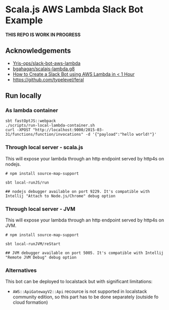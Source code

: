 # Scala.js AWS Lambda Slack Bot Example

**THIS REPO IS WORK IN PROGRESS**

## Acknowledgements

- [Yris-ops/slack-bot-aws-lambda](https://github.com/Yris-ops/slack-bot-aws-lambda)
- [bgahagan/scalajs-lambda.g8](https://github.com/bgahagan/scalajs-lambda.g8)
- [How to Create a Slack Bot using AWS Lambda in < 1 Hour](https://medium.com/glasswall-engineering/how-to-create-a-slack-bot-using-aws-lambda-in-1-hour-1dbc1b6f021c)
- https://github.com/typelevel/feral

## Run locally

### As lambda container

```
sbt fastOptJS::webpack
./scripts/run-local-lambda-container.sh
curl -XPOST "http://localhost:9000/2015-03-31/functions/function/invocations" -d '{"payload":"hello world!"}'
```

### Through local server - scala.js
This will expose your lambda through an http endpoint served by http4s on nodejs.

```
# npm install source-map-support

sbt local-runJS/run

## nodejs debugger available on port 9229. It's compatible with Intellij "Attach to Node.js/Chrome" debug option
```

### Through local server - JVM
This will expose your lambda through an http endpoint served by http4s on JVM.

```
# npm install source-map-support

sbt local-runJVM/reStart

## JVM debugger available on port 5005. It's compatible with Intellij "Remote JVM Debug" debug option
```

### Alternatives

This bot can be deployed to localstack but with significant limitations:

* `AWS::ApiGatewayV2::Api` recource is not supported in localstack community edition, so this part has to be done
  separately (outside fo cloud formation)
